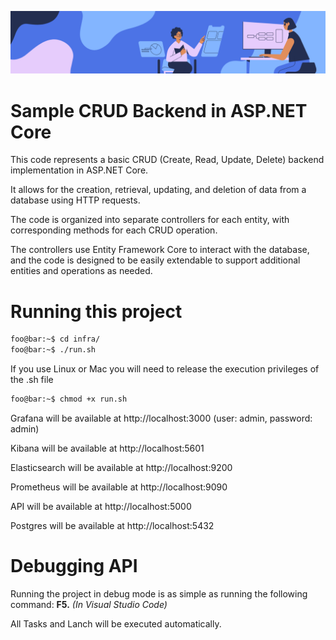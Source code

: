 ![Banner](./docs/banner.png)
# Sample CRUD Backend in ASP.NET Core

This code represents a basic CRUD (Create, Read, Update, Delete) backend implementation in ASP.NET Core.

It allows for the creation, retrieval, updating, and deletion of data from a database using HTTP requests.

The code is organized into separate controllers for each entity, with corresponding methods for each CRUD operation.

The controllers use Entity Framework Core to interact with the database, and the code is designed to be easily extendable
to support additional entities and operations as needed.


# Running this project
```bash
foo@bar:~$ cd infra/
foo@bar:~$ ./run.sh
```

If you use Linux or Mac you will need to release the execution privileges of the .sh file
```bash
foo@bar:~$ chmod +x run.sh
```

Grafana will be available at http://localhost:3000 (user: admin, password: admin)

Kibana will be available at http://localhost:5601

Elasticsearch will be available at http://localhost:9200

Prometheus will be available at http://localhost:9090

API will be available at http://localhost:5000

Postgres will be available at http://localhost:5432

# Debugging API
Running the project in debug mode is as simple as running the following command: **F5.** *(In Visual Studio Code)*

All Tasks and Lanch will be executed automatically.

<!-- # API Documentation -->


